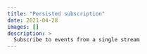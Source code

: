 ```yaml
---
title: "Persisted subscription"
date: 2021-04-28
images: []
description: >
  Subscribe to events from a single stream
---
```





